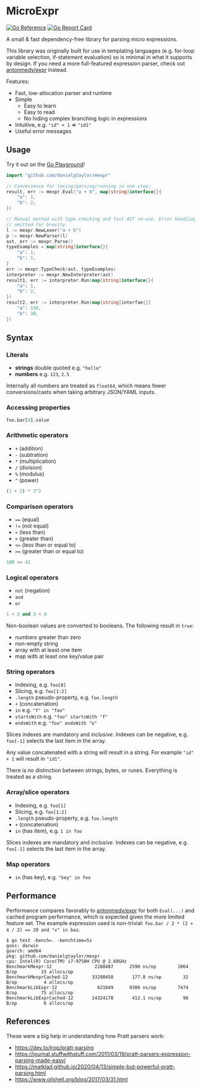 # MicroExpr

[![Go Reference](https://pkg.go.dev/badge/github.com/danielgtaylor/mexpr.svg)](https://pkg.go.dev/github.com/danielgtaylor/mexpr) [![Go Report Card](https://goreportcard.com/badge/github.com/danielgtaylor/mexpr)](https://goreportcard.com/report/github.com/danielgtaylor/mexpr)

A small & fast dependency-free library for parsing micro expressions.

This library was originally built for use in templating languages (e.g. for-loop variable selection, if-statement evaluation) so is minimal in what it supports by design. If you need a more full-featured expression parser, check out [antonmedv/expr](https://github.com/antonmedv/expr) instead.

Features:

- Fast, low-allocation parser and runtime
- Simple
  - Easy to learn
  - Easy to read
  - No hiding complex branching logic in expressions
- Intuitive, e.g. `"id" + 1` => `"id1"`
- Useful error messages

## Usage

Try it out on the [Go Playground](https://play.golang.org/p/Z0UcEBgfxu_r)!

```go
import "github.com/danielgtaylor/mexpr"

// Convenience for lexing/parsing/running in one step:
result, err := mexpr.Eval("a + b", map[string]interface{}{
	"a": 1,
	"b": 2,
})

// Manual method with type checking and fast AST re-use. Error handling is
// omitted for brevity.
l := mexpr.NewLexer("a + b")
p := mexpr.NewParser(l)
ast, err := mexpr.Parse()
typeExamples = map[string]interface{}{
	"a": 1,
	"b": 1,
}
err := mexpr.TypeCheck(ast, typeExamples)
interpreter := mexpr.NewInterpreter(ast)
result1, err := interpreter.Run(map[string]interface{}{
	"a": 1,
	"b": 2,
})
result2, err := interpreter.Run(map[string]interfae{}{
	"a": 150,
	"b": 30,
})
```

## Syntax

### Literals

- **strings** double quoted e.g. `"hello"`
- **numbers** e.g. `123`, `2.5`

Internally all numbers are treated as `float64`, which means fewer conversions/casts when taking arbitrary JSON/YAML inputs.

### Accessing properties

```py
foo.bar[0].value
```

### Arithmetic operators

- `+` (addition)
- `-` (subtration)
- `*` (multiplication)
- `/` (division)
- `%` (modulus)
- `^` (power)

```py
(1 + 2) * 3^2
```

### Comparison operators

- `==` (equal)
- `!=` (not equal)
- `<` (less than)
- `>` (greater than)
- `<=` (less than or equal to)
- `>=` (greater than or equal to)

```py
100 >= 42
```

### Logical operators

- `not` (negation)
- `and`
- `or`

```py
1 < 2 and 3 < 4
```

Non-boolean values are converted to booleans. The following result in `true`:

- numbers greater than zero
- non-empty string
- array with at least one item
- map with at least one key/value pair

### String operators

- Indexing, e.g. `foo[0]`
- Slicing, e.g. `foo[1:2]`
- `.length` pseudo-property, e.g. `foo.length`
- `+` (concatenation)
- `in` e.g. `"f" in "foo"`
- `startsWith` e.g. `"foo" startsWith "f"`
- `endsWith` e.g. `"foo" endsWith "o"`

Slices indexes are mandatory and _inclusive_. Indexes can be negative, e.g. `foo[-1]` selects the last item in the array.

Any value concatenated with a string will result in a string. For example `"id" + 1` will result in `"id1"`.

There is no distinction between strings, bytes, or runes. Everything is treated as a string.

### Array/slice operators

- Indexing, e.g. `foo[1]`
- Slicing, e.g. `foo[1:2]`
- `.length` pseudo-property, e.g. `foo.length`
- `+` (concatenation)
- `in` (has item), e.g. `1 in foo`

Slices indexes are mandatory and _inclusive_. Indexes can be negative, e.g. `foo[-1]` selects the last item in the array.

### Map operators

- `in` (has key), e.g. `"key" in foo`

## Performance

Performance compares favorably to [antonmedv/expr](https://github.com/antonmedv/expr) for both `Eval(...)` and cached program performance, which is expected given the more limited feature set. The example expression used is non-trivial: `foo.bar / 2 * (2 + 4 / 2) == 20 and "v" in baz`.

```
$ go test -bench=. -benchtime=5s
goos: darwin
goarch: amd64
pkg: github.com/danielgtaylor/mexpr
cpu: Intel(R) Core(TM) i7-9750H CPU @ 2.60GHz
BenchmarkMexpr-12            	 2288487      2590 ns/op	    1064 B/op	      33 allocs/op
BenchmarkMexprCached-12      	33290458       177.8 ns/op	      32 B/op	       4 allocs/op
BenchmarkLibExpr-12          	  621049      9300 ns/op	    7474 B/op	      75 allocs/op
BenchmarkLibExprCached-12    	14324178       412.1 ns/op	      96 B/op	       6 allocs/op
```

## References

These were a big help in understanding how Pratt parsers work:

- https://dev.to/jrop/pratt-parsing
- https://journal.stuffwithstuff.com/2011/03/19/pratt-parsers-expression-parsing-made-easy/
- https://matklad.github.io/2020/04/13/simple-but-powerful-pratt-parsing.html
- https://www.oilshell.org/blog/2017/03/31.html
